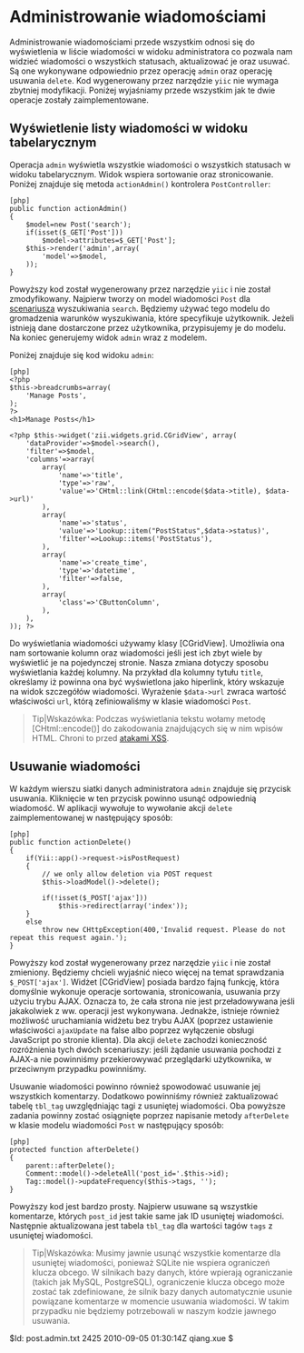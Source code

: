 Administrowanie wiadomościami
==============

Administrowanie wiadomościami przede wszystkim odnosi się do wyświetlenia w liście wiadomości w widoku administratora co pozwala nam widzieć wiadomości o wszystkich statusach, aktualizować je oraz usuwać. Są one wykonywane odpowiednio przez operację `admin` oraz operację usuwania `delete`. Kod wygenerowany przez narzędzie `yiic` nie wymaga zbytniej modyfikacji. Poniżej wyjaśniamy przede wszystkim jak te dwie operacje zostały zaimplementowane.


Wyświetlenie listy wiadomości w widoku tabelarycznym
-----------------------------

Operacja `admin` wyświetla wszystkie wiadomości o wszystkich statusach w widoku tabelarycznym. Widok wspiera sortowanie oraz stronicowanie. Poniżej znajduje się metoda `actionAdmin()` kontrolera `PostController`:

~~~
[php]
public function actionAdmin()
{
	$model=new Post('search');
	if(isset($_GET['Post']))
		$model->attributes=$_GET['Post'];
	$this->render('admin',array(
		'model'=>$model,
	));
}
~~~

Powyższy kod został wygenerowany przez narzędzie `yiic` i nie został zmodyfikowany. Najpierw tworzy on model wiadomości `Post` dla [scenariusza](/doc/guide/form.model) wyszukiwania `search`. Będziemy używać tego modelu do gromadzenia warunków wyszukiwania, które specyfikuje użytkownik. Jeżeli istnieją dane dostarczone przez użytkownika, przypisujemy je do modelu. Na koniec generujemy widok `admin` wraz z modelem.

Poniżej znajduje się kod widoku `admin`:

~~~
[php]
<?php
$this->breadcrumbs=array(
	'Manage Posts',
);
?>
<h1>Manage Posts</h1>

<?php $this->widget('zii.widgets.grid.CGridView', array(
	'dataProvider'=>$model->search(),
	'filter'=>$model,
	'columns'=>array(
		array(
			'name'=>'title',
			'type'=>'raw',
			'value'=>'CHtml::link(CHtml::encode($data->title), $data->url)'
		),
		array(
			'name'=>'status',
			'value'=>'Lookup::item("PostStatus",$data->status)',
			'filter'=>Lookup::items('PostStatus'),
		),
		array(
			'name'=>'create_time',
			'type'=>'datetime',
			'filter'=>false,
		),
		array(
			'class'=>'CButtonColumn',
		),
	),
)); ?>
~~~

Do wyświetlania wiadomości używamy klasy [CGridView]. Umożliwia ona nam sortowanie kolumn oraz wiadomości jeśli jest ich zbyt wiele by wyświetlić je na pojedynczej stronie. Nasza zmiana dotyczy sposobu wyświetlania każdej kolumny. Na przykład dla kolumny tytułu `title`, określamy iż powinna ona być wyświetlona jako hiperlink, który wskazuje na widok szczegółów wiadomości. Wyrażenie `$data->url` zwraca wartość właściwości `url`, którą zefiniowaliśmy w klasie wiadomości `Post`.

> Tip|Wskazówka: Podczas wyświetlania tekstu wołamy metodę [CHtml::encode()] do zakodowania znajdujących się w nim wpisów HTML. Chroni to przed [atakami XSS](http://www.yiiframework.com/doc/guide/topics.security).


Usuwanie wiadomości
--------------

W każdym wierszu siatki danych administratora `admin` znajduje się przycisk usuwania. Kliknięcie w ten przycisk powinno usunąć odpowiednią wiadomość. W aplikacji wywołuje to wywołanie akcji `delete` zaimplementowanej w następujący sposób:

~~~
[php]
public function actionDelete()
{
	if(Yii::app()->request->isPostRequest)
	{
		// we only allow deletion via POST request
		$this->loadModel()->delete();

		if(!isset($_POST['ajax']))
			$this->redirect(array('index'));
	}
	else
		throw new CHttpException(400,'Invalid request. Please do not repeat this request again.');
}
~~~

Powyższy kod został wygenerowany przez narzędzie `yiic` i nie został zmieniony. Będziemy chcieli wyjaśnić nieco więcej na temat sprawdzania `$_POST['ajax']`. Widżet [CGridView] posiada bardzo fajną funkcję, która domyślnie wykonuje operacje sortowania, stronicowania, usuwania przy użyciu trybu AJAX. Oznacza to, że cała strona nie jest przeładowywana jeśli jakakolwiek z ww. operacji jest wykonywana. Jednakże, istnieje również możliwość uruchamiania widżetu bez trybu AJAX (poprzez ustawienie właściwości `ajaxUpdate` na false albo poprzez wyłączenie obsługi JavaScript po stronie klienta). Dla akcji `delete` zachodzi konieczność rozróżnienia tych dwóch scenariuszy: jeśli żądanie usuwania pochodzi z AJAX-a nie powinniśmy przekierowywać przeglądarki użytkownika, w przeciwnym przypadku powinniśmy.

Usuwanie wiadomości powinno również spowodować usuwanie jej wszystkich komentarzy. Dodatkowo powinniśmy również zaktualizować tabelę `tbl_tag` uwzględniając tagi z usuniętej wiadomości. Oba powyższe zadania powinny zostać osiągnięte poprzez napisanie metody `afterDelete` w klasie modelu wiadomości `Post` w następujący sposób:

~~~
[php]
protected function afterDelete()
{
	parent::afterDelete();
	Comment::model()->deleteAll('post_id='.$this->id);
	Tag::model()->updateFrequency($this->tags, '');
}
~~~

Powyższy kod jest bardzo prosty. Najpierw usuwane są wszystkie komentarze, których `post_id` jest takie same jak ID usuniętej wiadomości. Następnie aktualizowana jest tabela `tbl_tag` dla wartości tagów `tags` z usuniętej wiadomości.

> Tip|Wskazówka: Musimy jawnie usunąć wszystkie komentarze dla usuniętej wiadomości, ponieważ SQLite nie wspiera ograniczeń klucza obcego. W silnikach bazy danych, które wpierają ograniczanie (takich jak MySQL, PostgreSQL), ograniczenie klucza obcego może zostać tak zdefiniowane, że silnik bazy danych automatycznie usunie powiązane komentarze w momencie usuwania wiadomości. W takim przypadku nie będziemy potrzebowali w naszym kodzie jawnego usuwania.

<div class="revision">$Id: post.admin.txt 2425 2010-09-05 01:30:14Z qiang.xue $</div>